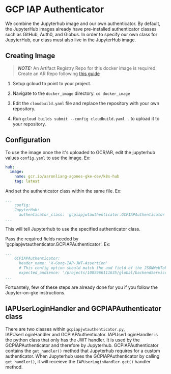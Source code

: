 # GCP IAP Authenticator

We combine the Jupyterhub image and our own authenticator. By default, the JupyterHub images already have pre-installed authenticator classes such as GitHub, Auth0, and Globus. In order to specify our own class for JupyterHub, our class must also live in the JupyterHub image.

## Creating Image

> **_NOTE:_** An Artifact Registry Repo for this docker image is required. Create an AR Repo following [this guide](https://cloud.google.com/artifact-registry/docs/repositories/create-repos)

1. Setup gcloud to point to your project.

2. Navigate to the `docker_image` directory. `cd docker_image`

3. Edit the `cloudbuild.yaml` file and replace the repository with your own repository.

4. Run `gcloud builds submit --config cloudbuild.yaml .` to upload it to your repository.

## Configuration

To use the image once the it's uploaded to GCR/AR, edit the jupyterhub values `config.yaml` to use the image. Ex:

```yaml
hub:
  image: 
    name: gcr.io/aaronliang-agones-gke-dev/k8s-hub
    tag: latest
```

And set the authenticator class within the same file. Ex:

```yaml
...
    config: 
    JupyterHub:
      authenticator_class: 'gcpiapjwtauthenticator.GCPIAPAuthenticator'
...
```

This will tell Jupyterhub to use the specified authenticator class.

Pass the required fields needed by 'gcpiapjwtauthenticator.GCPIAPAuthenticator'. Ex:

```yaml
...
    GCPIAPAuthenticator: 
      header_name: 'X-Goog-IAP-JWT-Assertion'
      # This config option should match the aud field of the JSONWebToken. Required. 
      expected_audience: '/projects/1085966111635/global/backendServices/8415836356342891701'
...
```

Fortuantely, few of these steps are already done for you if you follow the Jupyter-on-gke instructions.

## IAPUserLoginHandler and GCPIAPAuthenticator class

There are two classes within `gcpiapjwtauthenticator.py`, IAPUserLoginHandler and GCPIAPAuthenticator.
IAPUserLoginHandler is the python class that only has the JWT handler. It is used by the GCPIAPAuthenticator and therefore by Jupyterhub.
GCPIAPAuthenticator contains the `get_handler()` method that Jupyterhub requires for a custom authenticator. When Jupyterhub uses the GCPIAPAuthenticator by calling `get_handler()`, it will receieve the `IAPUserLoginHandler.get()` handler method.
